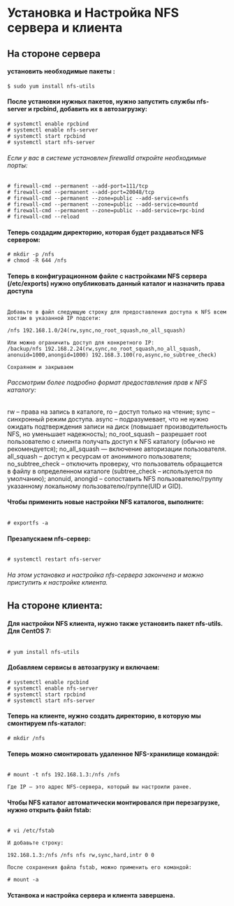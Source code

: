 # Установка и Настройка NFS сервера и клиента

## На стороне сервера

#### установить необходимые пакеты :
```
$ sudo yum install nfs-utils

```
#### После установки нужных пакетов, нужно запустить службы nfs-server и rpcbind, добавить их в автозагрузку:
```
# systemctl enable rpcbind
# systemctl enable nfs-server
# systemctl start rpcbind
# systemctl start nfs-server

```

###### Если у вас в системе установлен firewalld откройте необходимые порты:

```
# firewall-cmd --permanent --add-port=111/tcp
# firewall-cmd --permanent --add-port=20048/tcp
# firewall-cmd --permanent --zone=public --add-service=nfs
# firewall-cmd --permanent --zone=public --add-service=mountd
# firewall-cmd --permanent --zone=public --add-service=rpc-bind
# firewall-cmd --reload

```

#### Теперь создадим директорию, которая будет раздаваться  NFS сервером:

```
# mkdir -p /nfs
# chmod -R 644 /nfs
```

#### Теперь в конфигурационном файле с настройками NFS сервера (/etc/exports) нужно опубликовать данный каталог и назначить права доступа

```

Добавьте в файл следующую строку для предоставления доступа к NFS всем хостам в указанной IP подсети:

/nfs 192.168.1.0/24(rw,sync,no_root_squash,no_all_squash)

Или можно ограничить доступ для конкретного IP:
/backup/nfs 192.168.2.24(rw,sync,no_root_squash,no_all_squash, anonuid=1000,anongid=1000) 192.168.3.100(ro,async,no_subtree_check)

Сохраянем и закрываем
```
###### Рассмотрим более подробно формат предоставления прав к NFS каталогу:
rw – права на запись в каталоге, ro – доступ только на чтение;
sync – синхронный режим доступа. async – подразумевает, что не нужно ожидать подтверждения записи на диск (повышает производительность NFS, но уменьшает надежность);
no_root_squash – разрешает root пользователю с клиента получать доступ к NFS каталогу (обычно не рекомендуется);
no_all_squash — включение авторизации пользователя. all_squash – доступ к ресурсам от анонимного пользователя;
no_subtree_check – отключить проверку, что пользователь обращается в файлу в определенном каталоге (subtree_check – используется по умолчанию);
anonuid, anongid – сопоставить NFS пользователю/группу указанному локальному пользователю/группе(UID и GID).

#### Чтобы применить новые настройки NFS каталогов, выполните:
```

# exportfs -a
```

#### Презапускаем nfs-сервер:
```

# systemctl restart nfs-server
```

###### На этом установка и настройка nfs-сервера закончена и можно приступить к настройке клиента.

## На стороне клиента:

#### Для настройки NFS клиента, нужно также установить пакет nfs-utils. Для CentOS 7:
```

# yum install nfs-utils
```
#### Добавляем сервисы в автозагрузку и включаем:
```
# systemctl enable rpcbind
# systemctl enable nfs-server
# systemctl start rpcbind
# systemctl start nfs-server
```

#### Теперь на клиенте, нужно создать директорию, в которую мы смонтируем nfs-каталог:
```
# mkdir /nfs
```

#### Теперь можно смонтировать удаленное NFS-хранилище командой:
```

# mount -t nfs 192.168.1.3:/nfs /nfs

Где IP — это адрес NFS-сервера, который вы настроили ранее.
```

#### Чтобы NFS каталог автоматически монтировался при перезагрузке, нужно открыть файл fstab:
```

# vi /etc/fstab

И добавьте строку:

192.168.1.3:/nfs /nfs nfs rw,sync,hard,intr 0 0

После сохранения файла fstab, можно применить его командой:

# mount -a
```
#### Устанвока и настройка сервера и клиента завершена.

